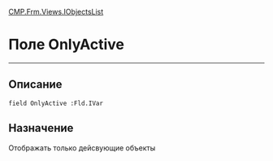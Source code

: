 ﻿---
Link: CMP.Frm.Views.IObjectsList.@OnlyActive
---

<!---  Навигация
[Имя проекта](#) :
-->
[CMP.Frm.Views.IObjectsList](Default)

# Поле OnlyActive
---

## Описание

    field OnlyActive :Fld.IVar

<!--
## Аргументы{#Args}

### Аргумент1

Описание аргумента 1
-->

## Назначение

Отображать только дейсвующие объекты

<!--
## Пример

    OnlyActive...
-->

